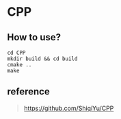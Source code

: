 # CPP
## How to use?
```shell
cd CPP
mkdir build && cd build
cmake ..
make
```
## reference
> https://github.com/ShiqiYu/CPP